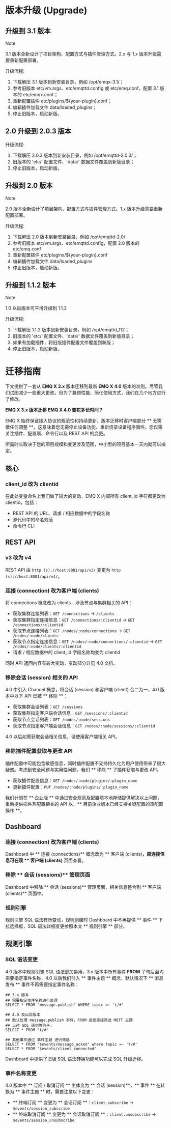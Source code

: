 # 版本升级 (Upgrade)

## 升级到 3.1 版本

<div class="note">

<div class="admonition-title">

Note

</div>

3.1 版本全新设计了项目架构、配置方式与插件管理方式。2.x 与 1.x 版本升级需要重新配置部署。

</div>

升级流程:

1.  下载解压 3.1 版本到新安装目录，例如 /opt/emqx-3.1/；
2.  参考旧版本 etc/vm.args、etc/emqttd.config 或 etc/emq.conf，配置 3.1 版本的
    etc/emqx.conf；
3.  重新配置插件 etc/plugins/${your-plugin}.conf；
4.  编辑插件加载文件 data/loaded\_plugins；
5.  停止旧版本，启动新版。

## 2.0 升级到 2.0.3 版本

升级流程:

1.  下载解压 2.0.3 版本到新安装目录，例如 /opt/emqttd-2.0.3/；
2.  旧版本的 'etc/' 配置文件、'data/' 数据文件覆盖到新版目录；
3.  停止旧版本，启动新版。

## 升级到 2.0 版本

<div class="note">

<div class="admonition-title">

Note

</div>

2.0 版本全新设计了项目架构、配置方式与插件管理方式。1.x 版本升级需要重新配置部署。

</div>

升级流程:

1.  下载解压 2.0 版本到新安装目录，例如 /opt/emqttd-2.0/
2.  参考旧版本 etc/vm.args、etc/emqttd.config，配置 2.0 版本的 etc/emq.conf
3.  重新配置插件 etc/plugins/${your-plugin}.conf
4.  编辑插件加载文件 data/loaded\_plugins
5.  停止旧版本，启动新版。

## 升级到 1.1.2 版本

<div class="note">

<div class="admonition-title">

Note

</div>

1.0 以后版本可平滑升级到 1.1.2

</div>

升级流程:

1.  下载解压 1.1.2 版本到新安装目录，例如 /opt/emqttd\_112；
2.  旧版本的 'etc/' 配置文件、'data/' 数据文件覆盖到新版目录；
3.  如果有加载插件，将旧版插件配置文件覆盖到新版；
4.  停止旧版本，启动新版。

# 迁移指南

下文提供了一套从 **EMQ X 3.x** 版本迁移到最新 **EMQ X 4.0**
版本的准则。尽管我们试图减少一些重大更改，但为了兼顾性能、简化使用方式，我们在几个地方进行了修改。

**EMQ X 3.x 版本迁移 EMQ X 4.0 要花多长时间？**

EMQ X 始终保证接入协议的规范性和持续更新，版本迁移时客户端部分
** 无需做任何调整 **，这意味着您无需停止设备功能、重新烧录设备程序固件。您仅需关注插件、配置项、命令行以及
REST API 的变更。

所需时长取决于您的项目规模和变更涉及范围，中小型的项目基本一天内就可以搞定。

## 核心

### client\_id 改为 clientid

在此处变量命名上我们做了较大的变动，EMQ X 内部所有 client\_id 字符都更改为 clientid，包括：

  - REST API 的 URL、请求 / 相应数据中的字段名称
  - 源代码中的命名规范
  - 命令行 CLI

## REST API

### v3 改为 v4

REST API 由 `http (s)://host:8081/api/v3/` 变更为
`http (s)://host:8081/api/v4/`。

### 连接 (connection) 改为客户端 (clients)

将 connections 概念改为 clients，涉及节点与集群相关的 API：

  - 获取集群连接列表：`GET /connections` -\> `/clients`
  - 获取集群指定连接信息：`GET /connections/:clientid` -\> `GET
    /connections/:clientid`
  - 获取节点连接列表：`GET /nodes/:node/connections` -\> `GET
    /nodes/:node/clients`
  - 获取节点指定连接信息：`GET /nodes/:node/connections/:clientid` -\> `GET
    /nodes/:node/clients/:clientid`
  - 请求 / 相应数据中的 client\_id 字段名称均变为 clientid

同时 API 返回内容有较大变动，变动部分详见 4.0 文档。

### 移除会话 (session) 相关的 API

4.0 中引入 Channel 概念，将会话 (session) 和客户端 (client) 合二为一，4.0 版本中以下 API 已被
** 移除 **：

  - 获取集群会话列表：`GET /sessions`
  - 获取集群指定客户端会话信息：`GET /sessions/:clientid`
  - 获取节点会话列表：`GET /nodes/:node/sessions`
  - 获取节点指定客户端会话信息：`GET /nodes/:node/sessions/:clientid`

4.0 以后如需获取会话相关信息，请使用客户端相关 API。

### 移除插件配置获取与更改 API

插件配置中可能包含敏感信息，同时插件配置不支持持久化为用户使用带来了很大疑惑。考虑到安全问题与实用性问题，我们 ** 移除 ** 了插件获取与更改
API。

  - 获取插件配置信息：`GET /nodes/:node/plugins/:plugin_name`
  - 更新插件配置：`PUT /nodes/:node/plugins/:plugin_name`

我们计划在 ** 企业版 ** 中通过安全规范及配置项本地存储提供解决以上问题，重新提供插件热配置相关的 API
以，\** 目前企业版本已经支持关键配置的热配置操作 *\*。

## Dashboard

### 连接 (connection) 改为客户端 (clients)

Dashboard 中 ** 连接 (connections)** 概念改为 ** 客户端 (clients)**，原连接信息可在现 ** 客户端
(clients)** 页面查看。

### 移除 ** 会话 (sessions)** 管理页面

Dashboard 中移除 ** 会话 (sessions)** 管理页面，相关信息整合到 ** 客户端 (clients)** 页面中。

### 规则引擎

规则引擎 SQL 语法有所变动，规则创建时 Dashboard 中不再提供 ** 事件 ** 下拉选择框，SQL 语法详细变更参照本文
** 规则引擎 ** 部分。

## 规则引擎

### SQL 语法变更

4.0 版本中规则引擎 SQL 语法更加易用，3.x 版本中所有事件 **FROM** 子句后面均需要指定事件名称，4.0 以后我们引入
** 事件主题 ** 概念，默认情况下 ** 消息发布 ** 事件不再需要指定事件名称：

``` sourceCode 
## 3.x 版本
## 需要指定事件名称进行处理
SELECT * FROM "message.publish" WHERE topic =~ 't/#'

## 4.0 及以后版本
## 默认处理 message.publish 事件，FROM 后面直接筛选 MQTT 主题
## 上述 SQL 语句等价于:
SELECT * FROM 't/#'

## 其他事件通过 事件主题 进行筛选
SELECT * FROM "$events/message_acked" where topic =~ 't/#'
SELECT * FROM "$events/client_connected"
```

Dashboard 中提供了旧版 SQL 语法转换功能可以完成 SQL 升级迁移。

### 事件名称变更

4.0 版本中 ** 订阅 / 取消订阅 ** 主体变为 ** 会话 (session)**，\** 事件 *\* 在转换为 ** 事件主题 **
时，需要注意以下变更：

  - ** 终端订阅 ** 变更为 ** 会话订阅 **：`client.subscribe` -\>
    `$events/session_subscribe`
  - ** 终端取消订阅 ** 变更为 ** 会话取消订阅 **：`client.unsubscribe` -\>
    `$events/session_unsubscribe`
